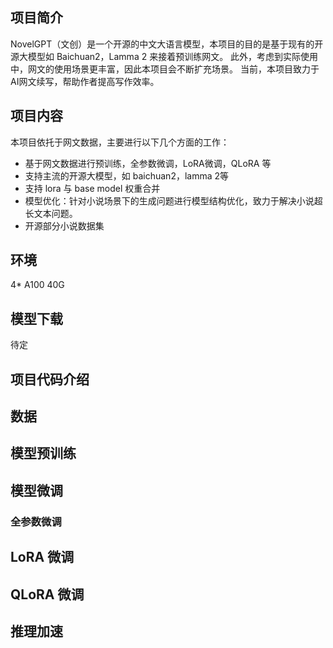 ## 项目简介
NovelGPT（文创）是一个开源的中文大语言模型，本项目的目的是基于现有的开源大模型如 Baichuan2，Lamma 2 来接着预训练网文。
此外，考虑到实际使用中，网文的使用场景更丰富，因此本项目会不断扩充场景。
当前，本项目致力于AI网文续写，帮助作者提高写作效率。

## 项目内容
本项目依托于网文数据，主要进行以下几个方面的工作：
- 基于网文数据进行预训练，全参数微调，LoRA微调，QLoRA 等
- 支持主流的开源大模型，如 baichuan2，lamma 2等
- 支持 lora 与 base model 权重合并
- 模型优化：针对小说场景下的生成问题进行模型结构优化，致力于解决小说超长文本问题。
- 开源部分小说数据集

## 环境
4* A100 40G

## 模型下载
待定

## 项目代码介绍

## 数据

## 模型预训练


## 模型微调

### 全参数微调

## LoRA 微调

## QLoRA 微调


## 推理加速
